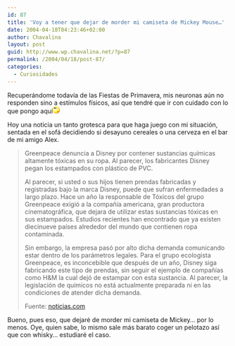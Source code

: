 ```yaml
---
id: 87
title: 'Voy a tener que dejar de morder mi camiseta de Mickey Mouse…'
date: 2004-04-18T04:23:46+02:00
author: Chavalina
layout: post
guid: http://www.wp.chavalina.net/?p=87
permalink: /2004/04/18/post-87/
categories:
  - Curiosidades
---
```

Recuperándome todav&iacute;a de las Fiestas de Primavera, mis neuronas a&uacute;n no responden sino a est&iacute;mulos f&iacute;sicos, as&iacute; que tendré que ir con cuidado con lo que pongo aqu&iacute;<img src="/imagenes/emoticonos/pensativo.gif" width="16" height="16" /> 

Hoy una noticia un tanto grotesca para que haga juego con mi situaci&oacute;n, sentada en el sofá decidiendo si desayuno cereales o una cerveza en el bar de mi amigo Alex. 

> Greenpeace denuncia a Disney por contener sustancias qu&iacute;micas altamente t&oacute;xicas en su ropa. Al parecer, los fabricantes Disney pegan los estampados con plástico de PVC. 
> 
> Al parecer, si usted o sus hijos tienen prendas fabricadas y registradas bajo la marca Disney, puede que sufran enfermedades a largo plazo. Hace un a&ntilde;o la responsable de T&oacute;xicos del grupo Greenpeace exigi&oacute; a la compa&ntilde;&iacute;a americana, gran productora cinematográfica, que dejara de utilizar estas sustancias t&oacute;xicas en sus estampados. Estudios recientes han encontrado que ya existen diecinueve pa&iacute;ses alrededor del mundo que contienen ropa contaminada. 
> 
> Sin embargo, la empresa pas&oacute; por alto dicha demanda comunicando estar dentro de los parámetros legales. Para el grupo ecologista Greenpeace, es inconcebible que después de un a&ntilde;o, Disney siga fabricando este tipo de prendas, sin seguir el ejemplo de compa&ntilde;&iacute;as como H&M la cual dej&oacute; de estampar con esta sustancia. Al parecer, la legislaci&oacute;n de qu&iacute;micos no está actualmente preparada ni en las condiciones de atender dicha demanda.
> 
> <p class="cita">
>   Fuente: <a href="http://noticias.com/index.php?action=mostrar_articulo&#038;id=56430&#038;IDCanal=1" target="_blank">noticias.com</a>
> </p>

Bueno, pues eso, que dejaré de morder mi camiseta de Mickey… por lo menos. Oye, quien sabe, lo mismo sale más barato coger un pelotazo as&iacute; que con whisky… estudiaré el caso.